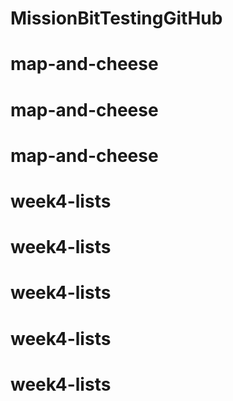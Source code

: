 # MissionBitTestingGitHub
# map-and-cheese
# map-and-cheese
# map-and-cheese
# week4-lists
# week4-lists
# week4-lists
# week4-lists
# week4-lists
